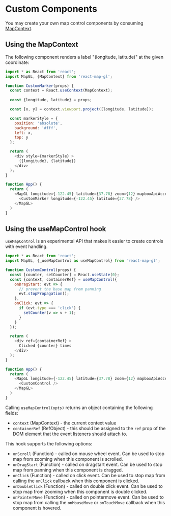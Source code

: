 # Custom Components

You may create your own map control components by consuming [MapContext](/docs/api-reference/map-context.md).

## Using the MapContext

The following component renders a label "(longitude, latitude)" at the given coordinate:

```js
import * as React from 'react';
import MapGL, {MapContext} from 'react-map-gl';

function CustomMarker(props) {
  const context = React.useContext(MapContext);
  
  const {longitude, latitude} = props;

  const [x, y] = context.viewport.project([longitude, latitude]);

  const markerStyle = {
    position: 'absolute',
    background: '#fff',
    left: x,
    top: y
  };

  return (
    <div style={markerStyle} >
      ({longitude}, {latitude})
    </div>
  );
}

function App() {
  return (
    <MapGL longitude={-122.45} latitude={37.78} zoom={12} mapboxApiAccessToken={MAPBOX_TOKEN}>
      <CustomMarker longitude={-122.45} latitude={37.78} />
    </MapGL>
  )
}
```

## Using the useMapControl hook

`useMapControl` is an experimental API that makes it easier to create controls with event handling.

```js
import * as React from 'react';
import MapGL, {_useMapControl as useMapControl} from 'react-map-gl';

function CustomControl(props) {
  const [counter, setCounter] = React.useState(0);
  const {context, containerRef} = useMapControl({
    onDragStart: evt => {
      // prevent the base map from panning
      evt.stopPropagation();
    },
    onClick: evt => {
      if (evt.type === 'click') {
        setCounter(v => v + 1);
      }
    }
  });

  return (
    <div ref={containerRef} >
      Clicked {counter} times
    </div>
  );
}

function App() {
  return (
    <MapGL longitude={-122.45} latitude={37.78} zoom={12} mapboxApiAccessToken={MAPBOX_TOKEN}>
      <CustomControl />
    </MapGL>
  )
}
```

Calling `useMapControl(opts)` returns an object containing the following fields:

- `context` (MapContext) - the current context value
- `containerRef` (RefObject) - this should be assigned to the `ref` prop of the DOM element that the event listeners should attach to.

This hook supports the following options:

- `onScroll` (Function) - called on mouse wheel event. Can be used to stop map from zooming when this component is scrolled.
- `onDragStart` (Function) - called on dragstart event. Can be used to stop map from panning when this component is dragged.
- `onClick` (Function) - called on click event. Can be used to stop map from calling the `onClick` callback when this component is clicked.
- `onDoubleClick` (Function) - called on double click event. Can be used to stop map from zooming when this component is double clicked.
- `onPointerMove` (Function) - called on pointermove event. Can be used to stop map from calling the `onMouseMove` or `onTouchMove` callback when this component is hovered.
